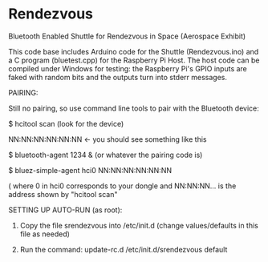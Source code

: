 # Rendezvous
Bluetooth Enabled Shuttle for Rendezvous in Space (Aerospace Exhibit)

This code base includes Arduino code for the Shuttle (Rendezvous.ino) and a C program (bluetest.cpp) for the Raspberry Pi Host.
The host code can be compiled under Windows for testing: the Raspberry Pi's GPIO inputs are faked with random bits and the outputs turn into stderr messages.


PAIRING:

Still no pairing, so use command line tools to pair with the Bluetooth device:

$ hcitool scan  (look for the device)

NN:NN:NN:NN:NN:NN     <- you should see something like this

$ bluetooth-agent 1234 &    (or whatever the pairing code is)

$ bluez-simple-agent hci0 NN:NN:NN:NN:NN:NN

( where        0 in hci0 corresponds to your dongle
  and NN:NN:NN... is the address shown by "hcitool scan"


SETTING UP AUTO-RUN (as root):

1) Copy the file srendezvous into /etc/init.d
  (change values/defaults in this file as needed)

2) Run the command:
	update-rc.d /etc/init.d/srendezvous default

